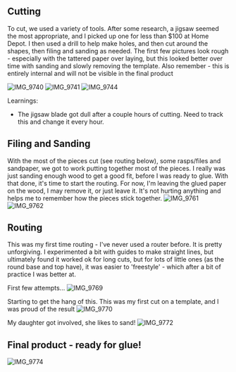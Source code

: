 ## Cutting
To cut, we used a variety of tools. After some research, a jigsaw seemed the most appropriate, and I picked up one for less than $100 at Home Depot. I then used a drill to help make holes, and then cut around the shapes, then filing and sanding as needed. The first few pictures look rough - especially with the tattered paper over laying, but this looked better over time with sanding and slowly removing the template. Also remember - this is entirely internal and will not be visible in the final product

![IMG_9740](https://user-images.githubusercontent.com/8389039/171160459-b45af5d1-dd31-4c59-9a5f-78da79ba81b6.jpg)
![IMG_9741](https://user-images.githubusercontent.com/8389039/171160552-6f5d1762-45c6-42bc-9881-3ce3106b3b07.jpg)
![IMG_9744](https://user-images.githubusercontent.com/8389039/171160516-1ea9819d-765e-4bc6-b3c7-320320f6b8f7.jpg)

Learnings:
- The jigsaw blade got dull after a couple hours of cutting. Need to track this and change it every hour.

## Filing and Sanding

With the most of the pieces cut (see routing below), some rasps/files and sandpaper, we got to work putting together most of the pieces. I really was just sanding enough wood to get a good fit, before I was ready to glue. With that done, it's time to start the routing. For now, I'm leaving the glued paper on the wood, I may remove it, or just leave it. It's not hurting anything and helps me to remember how the pieces stick together.
![IMG_9761](https://user-images.githubusercontent.com/8389039/171961254-37ee5e08-af3f-4392-8c10-dcd0b1c0c293.jpg)
![IMG_9762](https://user-images.githubusercontent.com/8389039/171961265-43fde24c-9569-4f4b-b309-2c82cb97717e.jpg)


## Routing

This was my first time routing - I've never used a router before. It is pretty unforgiving. I experimented a bit with guides to make straight lines, but ultimately found it worked ok for long cuts, but for lots of little ones (as the round base and top have), it was easier to 'freestyle' - which after a bit of practice I was better at. 

First few attempts...
![IMG_9769](https://user-images.githubusercontent.com/8389039/172160098-ed65e129-ec90-4d1c-ba56-8a637671a6f9.jpg)

Starting to get the hang of this. This was my first cut on a template, and I was proud of the result
![IMG_9770](https://user-images.githubusercontent.com/8389039/172160145-d7a0710e-ea22-4b04-a151-3aa500644057.jpg)

My daughter got involved, she likes to sand!
![IMG_9772](https://user-images.githubusercontent.com/8389039/172160248-06df1f0e-cbbe-4cf9-abdd-996dcf319286.jpg)


## Final product - ready for glue!
![IMG_9774](https://user-images.githubusercontent.com/8389039/172051968-94404f32-fc60-4b11-9ada-319921ccc718.jpg)
